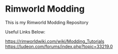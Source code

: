 # Rimworld Modding
This is my Rimworld Modding Repository


Useful Links Below:

https://rimworldwiki.com/wiki/Modding_Tutorials
https://ludeon.com/forums/index.php?topic=33219.0
